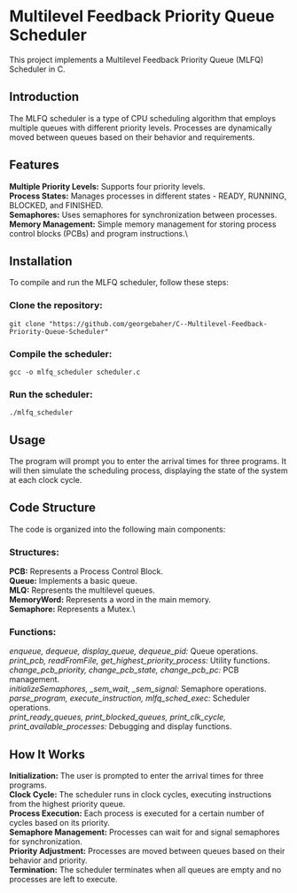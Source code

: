 # Multilevel Feedback Priority Queue Scheduler
This project implements a Multilevel Feedback Priority Queue (MLFQ) Scheduler in C. 

## Introduction
The MLFQ scheduler is a type of CPU scheduling algorithm that employs multiple queues with different priority levels. Processes are dynamically moved between queues based on their behavior and requirements.

## Features
**Multiple Priority Levels:** Supports four priority levels.\
**Process States:** Manages processes in different states - READY, RUNNING, BLOCKED, and FINISHED.\
**Semaphores:** Uses semaphores for synchronization between processes.\
**Memory Management:** Simple memory management for storing process control blocks (PCBs) and program instructions.\

## Installation
To compile and run the MLFQ scheduler, follow these steps:

### Clone the repository:

` git clone "https://github.com/georgebaher/C--Multilevel-Feedback-Priority-Queue-Scheduler" 
`
### Compile the scheduler:

` gcc -o mlfq_scheduler scheduler.c 
`
### Run the scheduler:

`./mlfq_scheduler
`

## Usage
The program will prompt you to enter the arrival times for three programs. It will then simulate the scheduling process, displaying the state of the system at each clock cycle.

## Code Structure
The code is organized into the following main components:

### Structures:

**PCB:** Represents a Process Control Block.\
**Queue:** Implements a basic queue.\
**MLQ:** Represents the multilevel queues.\
**MemoryWord:** Represents a word in the main memory.\
**Semaphore:** Represents a Mutex.\

### Functions:

*enqueue, dequeue, display_queue, dequeue_pid:* Queue operations.\
*print_pcb, readFromFile, get_highest_priority_process:* Utility functions.\
*change_pcb_priority, change_pcb_state, change_pcb_pc:* PCB management.\
*initializeSemaphores, _sem_wait, _sem_signal:* Semaphore operations.\
*parse_program, execute_instruction, mlfq_sched_exec:* Scheduler operations.\
*print_ready_queues, print_blocked_queues, print_clk_cycle, print_available_processes:* Debugging and display functions.

## How It Works
**Initialization:** The user is prompted to enter the arrival times for three programs.\
**Clock Cycle:** The scheduler runs in clock cycles, executing instructions from the highest priority queue.\
**Process Execution:** Each process is executed for a certain number of cycles based on its priority.\
**Semaphore Management:** Processes can wait for and signal semaphores for synchronization.\
**Priority Adjustment:** Processes are moved between queues based on their behavior and priority.\
**Termination:** The scheduler terminates when all queues are empty and no processes are left to execute.
